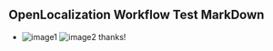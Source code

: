 ## OpenLocalization Workflow Test MarkDown
* ![image1](.\94547e73-97e1-4a4d-b8f9-c1847f4179f8.png)   ![image2](.\f2d0452d-6d95-4825-bcb3-be4b9dd904c8.png) 
thanks!